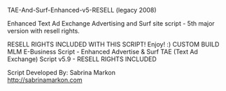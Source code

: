 TAE-And-Surf-Enhanced-v5-RESELL (legacy 2008)

Enhanced Text Ad Exchange Advertising and Surf site script - 5th major version with resell rights.

RESELL RIGHTS INCLUDED WITH THIS SCRIPT! Enjoy! :)
CUSTOM BUILD MLM E-Business Script - Enhanced Advertise & Surf TAE (Text Ad Exchange) Script v5.9  - RESELL RIGHTS INCLUDED

Script Developed By: Sabrina Markon 				      
http://sabrinamarkon.com
